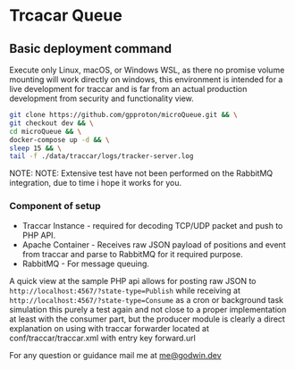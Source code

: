 # Trcacar Queue

## Basic deployment command

Execute only Linux, macOS, or Windows WSL, as there no promise volume mounting will work directly on windows, this environment is intended for a live development for traccar and is far from an actual production development from security and functionality view.

```bash
git clone https://github.com/gpproton/microQueue.git && \
git checkout dev && \
cd microQueue && \
docker-compose up -d && \
sleep 15 && \
tail -f ./data/traccar/logs/tracker-server.log
```

NOTE: NOTE: Extensive test have not been performed on the RabbitMQ integration, due to time i hope it works for you.

### Component of setup

- Traccar Instance - required for decoding TCP/UDP packet and push to PHP API.
- Apache Container - Receives raw JSON payload of positions and event from traccar and parse to RabbitMQ for it required purpose.
- RabbitMQ - For message queuing.

A quick view at the sample PHP api allows for posting raw JSON to `http://localhost:4567/?state-type=Publish` while receiving at `http://localhost:4567/?state-type=Consume` as a cron or background task simulation this purely a test again and not close to a proper implementation at least with the consumer part, but the producer module is clearly a direct explanation on using with traccar forwarder located at conf/traccar/traccar.xml with entry key forward.url

For any question or guidance mail me at me@godwin.dev
